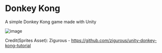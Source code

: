 # Donkey Kong
A simple Donkey Kong game made with Unity

![image](https://user-images.githubusercontent.com/60242731/158279637-0cd340fb-09e8-45fd-82c7-99bb5140823e.png)


Credit(Sprites Asset): Zigurous - https://github.com/zigurous/unity-donkey-kong-tutorial
